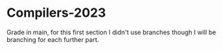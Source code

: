 # Compilers-2023

Grade in main, for this first section I didn't use branches though I will be branching for each further part.